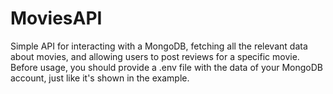 # MoviesAPI
Simple API for interacting with a MongoDB, fetching all the relevant data about movies, and allowing users to post reviews for a specific movie.
Before usage, you should provide a .env file with the data of your MongoDB account, just like it's shown in the example.
